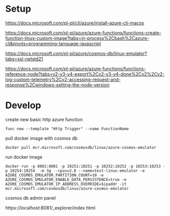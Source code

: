 # Setup

https://docs.microsoft.com/pl-pl/cli/azure/install-azure-cli-macos

https://docs.microsoft.com/pl-pl/azure/azure-functions/functions-create-function-linux-custom-image?tabs=in-process%2Cbash%2Cazure-cli&pivots=programming-language-javascript

https://docs.microsoft.com/pl-pl/azure/cosmos-db/linux-emulator?tabs=ssl-netstd21

https://docs.microsoft.com/pl-pl/azure/azure-functions/functions-reference-node?tabs=v2-v3-v4-export%2Cv2-v3-v4-done%2Cv2%2Cv2-log-custom-telemetry%2Cv2-accessing-request-and-response%2Cwindows-setting-the-node-version

# Develop

create new basic http azure function

```
func new --template "Http Trigger" --name FunctionName
```

pull docker image with cosmos db

```
docker pull mcr.microsoft.com/cosmosdb/linux/azure-cosmos-emulator
```

run docker image

```
docker run -p 8081:8081 -p 10251:10251 -p 10252:10252 -p 10253:10253 -p 10254:10254  -m 3g --cpus=2.0 --name=test-linux-emulator -e AZURE_COSMOS_EMULATOR_PARTITION_COUNT=10 -e AZURE_COSMOS_EMULATOR_ENABLE_DATA_PERSISTENCE=true -e AZURE_COSMOS_EMULATOR_IP_ADDRESS_OVERRIDE=$ipaddr -it mcr.microsoft.com/cosmosdb/linux/azure-cosmos-emulator
```

cosmos db admin panel

https://localhost:8081/_explorer/index.html